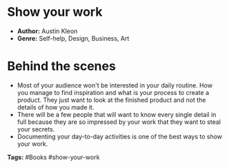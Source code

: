 # Show your work
- **Author:** Austin Kleon
- **Genre:** Self-help, Design, Business, Art

# Behind the scenes
- Most of your audience won't be interested in your daily routine. How you manage to find inspiration and what is your process to create a product. They just want to look at the finished product and not the details of how you made it.
- There will be a few people that will want to know every single detail in full because they are so impressed by your work that they want to steal your secrets.
- Documenting your day-to-day activities is one of the best ways to show your work. 

**Tags:** #Books #show-your-work